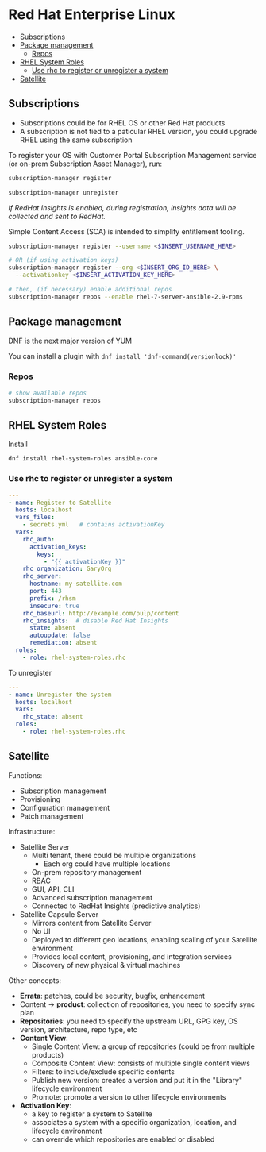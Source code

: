 # Red Hat Enterprise Linux

- [Subscriptions](#subscriptions)
- [Package management](#package-management)
  - [Repos](#repos)
- [RHEL System Roles](#rhel-system-roles)
  - [Use rhc to register or unregister a system](#use-rhc-to-register-or-unregister-a-system)
- [Satellite](#satellite)


## Subscriptions

- Subscriptions could be for RHEL OS or other Red Hat products
- A subscription is not tied to a paticular RHEL version, you could upgrade RHEL using the same subscription

To register your OS with Customer Portal Subscription Management service (or on-prem Subscription Asset Manager), run:

```sh
subscription-manager register

subscription-manager unregister
```

*If RedHat Insights is enabled, during registration, insights data will be collected and sent to RedHat.*

Simple Content Access (SCA) is intended to simplify entitlement tooling.

```sh
subscription-manager register --username <$INSERT_USERNAME_HERE>

# OR (if using activation keys)
subscription-manager register --org <$INSERT_ORG_ID_HERE> \
  --activationkey <$INSERT_ACTIVATION_KEY_HERE>

# then, (if necessary) enable additional repos
subscription-manager repos --enable rhel-7-server-ansible-2.9-rpms
```


## Package management

DNF is the next major version of YUM

You can install a plugin with `dnf install 'dnf-command(versionlock)'`

### Repos

```sh
# show available repos
subscription-manager repos
```


## RHEL System Roles

Install

```
dnf install rhel-system-roles ansible-core
```

### Use rhc to register or unregister a system

```yaml
---
- name: Register to Satellite
  hosts: localhost
  vars_files:
    - secrets.yml   # contains activationKey
  vars:
    rhc_auth:
      activation_keys:
        keys:
          - "{{ activationKey }}"
    rhc_organization: GaryOrg
    rhc_server:
      hostname: my-satellite.com
      port: 443
      prefix: /rhsm
      insecure: true
    rhc_baseurl: http://example.com/pulp/content
    rhc_insights:  # disable Red Hat Insights
      state: absent
      autoupdate: false
      remediation: absent
  roles:
    - role: rhel-system-roles.rhc
```

To unregister

```yaml
---
- name: Unregister the system
  hosts: localhost
  vars:
    rhc_state: absent
  roles:
    - role: rhel-system-roles.rhc
```


## Satellite

Functions:

- Subscription management
- Provisioning
- Configuration management
- Patch management

Infrastructure:

- Satellite Server
  - Multi tenant, there could be multiple organizations
    - Each org could have multiple locations
  - On-prem repository management
  - RBAC
  - GUI, API, CLI
  - Advanced subscription management
  - Connected to RedHat Insights (predictive analytics)
- Satellite Capsule Server
  - Mirrors content from Satellite Server
  - No UI
  - Deployed to different geo locations, enabling scaling of your Satellite environment
  - Provides local content, provisioning, and integration services
  - Discovery of new physical & virtual machines

Other concepts:

- **Errata**: patches, could be security, bugfix, enhancement
- Content -> **product**: collection of repositories, you need to specify sync plan
- **Repositories**: you need to specify the upstream URL, GPG key, OS version, architecture, repo type, etc
- **Content View**:
  - Single Content View: a group of repositories (could be from multiple products)
  - Composite Content View: consists of multiple single content views
  - Filters: to include/exclude specific contents
  - Publish new version: creates a version and put it in the "Library" lifecycle environment
  - Promote: promote a version to other lifecycle environments
- **Activation Key**:
  - a key to register a system to Satellite
  - associates a system with a specific organization, location, and lifecycle environment
  - can override which repositories are enabled or disabled
